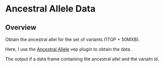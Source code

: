 # Ancestral Allele Data


## Overview

Obtain the ancestral allel for the set of variants (1TGP + 50MXB).

Here, I use the [Ancestral Allele](https://github.com/Ensembl/VEP_plugins/blob/release/104/AncestralAllele.pm) vep 
plugin to obtain the data.

The output if a data frame containing the ancestral allel and
the variatn id.
